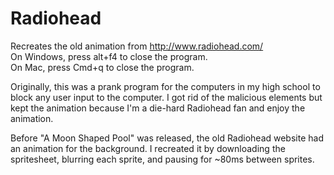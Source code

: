 # Radiohead
Recreates the old animation from http://www.radiohead.com/ <br>
On Windows, press alt+f4 to close the program. <br>
On Mac, press Cmd+q to close the program.

Originally, this was a prank program for the computers in my high school to block any user input to the computer. I got rid of the malicious elements but kept the animation because I'm a die-hard Radiohead fan and enjoy the animation. 

Before "A Moon Shaped Pool" was released, the old Radiohead website had an animation for the background. I recreated it by downloading the spritesheet, blurring each sprite, and pausing for ~80ms between sprites. 
